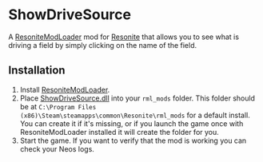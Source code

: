 # ShowDriveSource

A [ResoniteModLoader](https://github.com/resonite-modding-group/ResoniteModLoader) mod for [Resonite](https://resonite.com/) that allows you to see what is driving a field by simply clicking on the name of the field.

## Installation
1. Install [ResoniteModLoader](https://github.com/resonite-modding-group/ResoniteModLoader).
1. Place [ShowDriveSource.dll](https://github.com/art0007i/ShowDriveSource/releases/latest/download/ShowDriveSource.dll) into your `rml_mods` folder. This folder should be at `C:\Program Files (x86)\Steam\steamapps\common\Resonite\rml_mods` for a default install. You can create it if it's missing, or if you launch the game once with ResoniteModLoader installed it will create the folder for you.
1. Start the game. If you want to verify that the mod is working you can check your Neos logs.